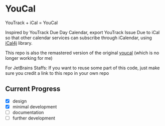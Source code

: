 # YouCal

YouTrack + iCal = YouCal

Inspired by YouTrack Due Day Calendar, export YouTrack Issue Due to iCal so that other calendar services can subscribe through iCalendar, using [iCal4j](https://github.com/ical4j/ical4j) library.

This repo is also the remastered version of the original [youcal](https://github.com/sshipway/youcal) (which is no longer working for me)

For JetBrains Staffs: If you want to reuse some part of this code, just make sure you credit a link to this repo in your own repo

## Current Progress

- [x] design  
- [x] minimal development
- [ ] documentation
- [ ] further development 
